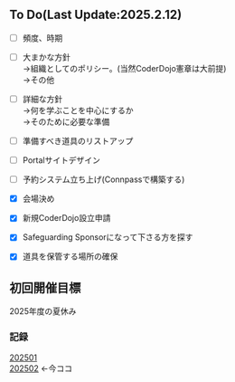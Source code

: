 ## To Do(Last Update:2025.2.12)
- [ ] 頻度、時期
- [ ] 大まかな方針  
      ->組織としてのポリシー。(当然CoderDojo憲章は大前提)  
      ->その他  
- [ ] 詳細な方針  
      ->何を学ぶことを中心にするか  
      ->そのために必要な準備  
- [ ] 準備すべき道具のリストアップ
- [ ] Portalサイトデザイン
- [ ] 予約システム立ち上げ(Connpassで構築する)
- [X] 会場決め  
- [X] 新規CoderDojo設立申請
- [X] Safeguarding Sponsorになって下さる方を探す
- [X] 道具を保管する場所の確保


## 初回開催目標
2025年度の夏休み


### 記録
[202501](/log/202501.md)  
[202502](/log/202502.md) <-今ココ
